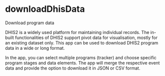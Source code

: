 # downloadDhisData
Download program data

DHIS2 is a widely used platform for maintaining individual records. The in-built functionalities of DHIS2 support pivot data for visualisation, mostly for an existing dataset only. This app can be used to download DHIS2 program data in a wide or long format.

In the app, you can select multiple programs (tracker) and choose specific program stages and data elements. The app will merge the respective event data and provide the option to download it in JSON or CSV format. 
